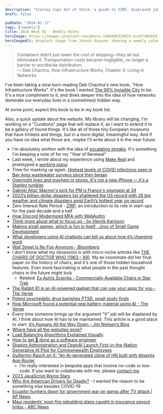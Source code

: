 ```yaml
---
description: "Stanley Cups Out of Stock, a guide to ZIRP, displaced jobs from AI, and the reason there's no improvement on rebuilding Lahaina."
draft: false

pubDate: "2024-01-17"
tags: ["weekly"]
title: 2024 Week 02 - Weekly Notes
heroImage: https://images.unsplash.com/photo-1506485338023-6ce5f36692df?ixlib=rb-4.0.3&ixid=M3wxMjA3fDB8MHxwaG90by1wYWdlfHx8fGVufDB8fHx8fA%3D%3D&auto=format&fit=crop&w=2370&q=80
heroImageAlt: Unsplash image from Jazmin Quaynor showing a weekly calendar
---
```


> Containers didn’t just lower the cost of shipping—they all but eliminated it. Transportation costs became negligible, no longer a barrier to worldwide distribution.  
> — Deb Chachra, How Infrastructure Works, Chapter 3: Living in Networks

I've been taking a slow burn reading Deb Chachra's new book, "How Infrastructure Works". It's the book I wanted [The 99% Invisible City](https://99percentinvisible.org/book/) to be. It's a nice compliment to it, and dives deeper into the idea of how networks dominate our everyday lives in a (sometimes) hidden way.

At some point, expect this book to be in my book list.

Also, a quick update about the website. My library will be changing. I'm working on a "Curations" page that will replace it, as I want to extend it to be a gallery of found things. It's like all of those tiny European museums that have trinkets and things, but in a more digital, meaningful way. And if you have no idea what those are, maybe I'll write about it in the near future.

- I'm absolutely smitten with the idea of [escalating streaks](https://simonwillison.net/2024/Jan/2/escalating-streaks/#atom-entries). It's something I'm keeping a note of for my "Year of Renewal"
- Last week, I wrote about my experience using [Make Real](/blog/2024-01-08-make-real) and prototyped a [working piano](/project/2024-01-09-piano)
- Time for masking up again. [Highest levels of COVID infections seen in Bay Area wastewater surveys since they began](https://www.sfchronicle.com/bayarea/article/covid-wastewater-hospitalizations-18596872.php)
- [Overnight lines and mayhem in stores. It's not a new iPhone — it's a Stanley tumbler](https://www.npr.org/2024/01/09/1223491078/stanley-tumbler-craze-target-starbucks)
- [Gabriel Attal: Macron's pick for PM is France's youngest at 34](https://www.bbc.com/news/world-europe-67922062)
- [2023’s billion-dollar disasters list shattered the US record with 28 big weather and climate disasters amid Earth’s hottest year on record](https://theconversation.com/2023s-billion-dollar-disasters-list-shattered-the-us-record-with-28-big-weather-and-climate-disasters-amid-earths-hottest-year-on-record-220634)
- Zero Interest Rate Period - [ZIRP](https://newsletter.pragmaticengineer.com/p/zirp), an introduction to its role in start-ups for the past decade and a half
- [How Discord Modernized MFA with WebAuthn](https://discord.com/blog/how-discord-modernized-mfa-with-webauthn?utm_source=tldrwebdev)
- [Think more about what to focus on - by Henrik Karlsson](https://www.henrikkarlsson.xyz/p/multi-armed-bandit?utm_source=tldrwebdev)
- [Making small games, which is fun in itself · Joys of Small Game Development](https://abagames.github.io/joys-of-small-game-development-en/fun_to_make_small_games.html?utm_source=tldrwebdev)
- [What developers using AI chatbots can tell us about how it’s changing work](https://qz.com/what-software-developers-using-chatgpt-can-tell-us-abou-1851116767?utm_source=tldrwebdev)
- [Wall Street Is No Fun Anymore - Bloomberg](https://www.bloomberg.com/opinion/articles/2021-12-22/wall-street-is-no-fun-anymore?utm_source=substack&utm_medium=email)
- I don't know what my obsession is with micro-niche articles like [THE CHAIRS OF DOCTOR WHO (1963 – 89)](https://pinkforyouractualpterodactyl.com/2021/06/20/the-chairs-of-doctor-who-1963-89/). My ex-roommate did her final paper on the history of chairs, and it's one of those hidden household features. Even more fascinating is what people in the past thought chairs in the future might look
  - Related: [Ex Astris Scientia - Commercially Available Chairs in Star Trek](https://www.ex-astris-scientia.org/database/chairs-trek.htm)
- [The Rabbit R1 is an AI-powered gadget that can use your apps for you - The Verge](https://www.theverge.com/2024/1/9/24030667/rabbit-r1-ai-action-model-price-release-date)
- [Potent psychedelic drug banishes PTSD, small study finds](https://www.nature.com/articles/d41586-024-00012-z?utm_source=tldrnewsletter)
- [How Microsoft found a potential new battery material using AI - The Verge](https://www.theverge.com/24027031/microsoft-new-solid-state-battery-material-ai)
- Every time someone brings up the argument "X" job will be displaced by AI, I think about how AI has to be maintained. This article is a good place to start. [It’s Humans All the Way Down - Jim Nielsen’s Blog](https://blog.jim-nielsen.com/2024/humans-all-the-way-down/?utm_source=tldrnewsletter)
- [Where have all the websites gone?](https://www.fromjason.xyz/p/notebook/where-have-all-the-websites-gone/?utm_source=tldrnewsletter)
- [Load Balancing Algorithms Explained Visually](https://blog.quastor.org/p/load-balancing-algorithms-explained-visually?utm_source=tldrwebdev)
- [How to get 💩 done as a software engineer](https://careercutler.substack.com/p/how-to-get-done-as-a-software-engineer?r=2bjtip&utm_source=tldrwebdev)
- [Shapiro Administration and OpenAI Launch First-in-the-Nation Generative AI Pilot for Commonwealth Employees](https://www.governor.pa.gov/newsroom/shapiro-administration-and-openai-launch-first-in-the-nation-generative-ai-pilot-for-commonwealth-employees/?utm_source=www.theneurondaily.com&utm_medium=newsletter&utm_campaign=the-neuron-s-ces-awards)
- [Guillermo Rauch on X: "An AI-generated clone of HN built with @nextjs App Router](https://twitter.com/rauchg/status/1744183052010684747)
  - I'm really interested in bespoke apps that involve no-code or low-code. If you want to collaborate with me, please [contact me](mailto:jeremy@craftbyzen.com)
- [2023 JavaScript Rising Stars](https://risingstars.js.org/2023/en)
- [Why Are American Drivers So Deadly?](https://www.nytimes.com/2024/01/10/magazine/dangerous-driving.html?unlocked_article_code=1.Mk0.8-vY.a0esJAmYuHI2&smid=nytcore-android-share) - I wanted the reason to be something else besides COVID-19
- [Ecuador hunkers down for government war on gangs after TV attack | AP News](https://apnews.com/article/ecuador-violence-prisons-television-studio-gangs-72a3df45debae4459663c462304bcf91)
- [Maui residents' post-fire rebuilding plans caught in insurance payout limbo - ABC News](https://abcnews.go.com/amp/US/maui-residents-post-fire-rebuilding-plans-caught-insurance/story?id=106191624)
